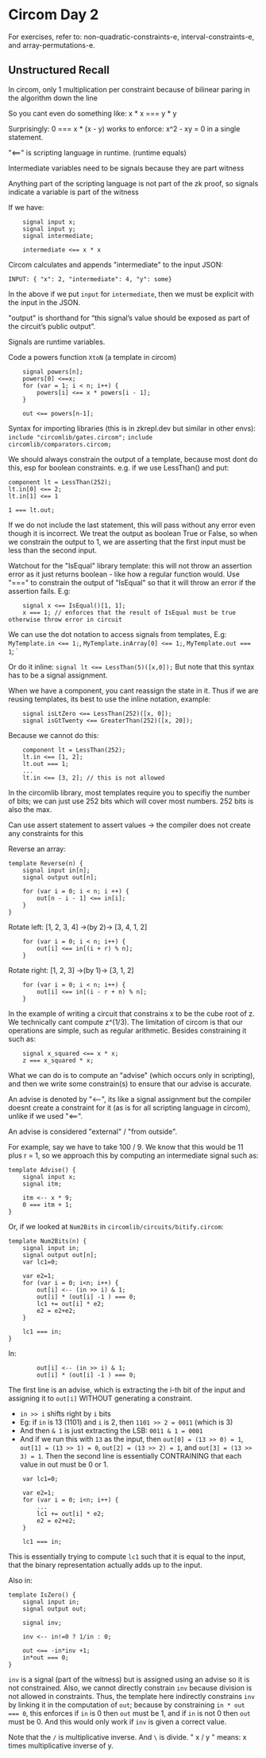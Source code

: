 # Circom Day 2

For exercises, refer to: non-quadratic-constraints-e, interval-constraints-e, and array-permutations-e.

## Unstructured Recall

In circom, only 1 multiplication per constraint because of bilinear paring in the algorithm down the line

So you cant even do something like: x * x === y * y

Surprisingly:  0 === x * (x - y) works to enforce: x^2 - xy = 0 in a single statement.

"<==" is scripting language in runtime. (runtime equals)

Intermediate variables need to be signals because they are part witness

Anything part of the scripting language is not part of the zk proof, so signals indicate
a variable is part of the witness

If we have:
```
    signal input x;
    signal input y;
    signal intermediate;

    intermediate <== x * x
```
Circom calculates and appends "intermediate" to the input JSON:
```
INPUT: { "x": 2, "intermediate": 4, "y": some}
```
In the above if we put `input` for `intermediate`, then we must be explicit with the input in the JSON.

"output" is shorthand for “this signal’s value should be exposed as part of the circuit’s public output”.

Signals are runtime variables.

Code a powers function `XtoN` (a template in circom)
```
    signal powers[n];
    powers[0] <==x;
    for (var = 1; i < n; i++) {
        powers[i] <== x * powers[i - 1];
    }

    out <== powers[n-1];
```
Syntax for importing libraries (this is in zkrepl.dev but similar in other envs):
`include "circomlib/gates.circom";`
`include circomlib/comparators.circom;`

We should always constrain the output of a template, because most dont do this, esp for boolean constraints.
e.g. if we use LessThan() and put:
```
component lt = LessThan(252);
lt.in[0] <== 2;
lt.in[1] <== 1

1 === lt.out;
```
If we do not include the last statement, this will pass without any error even though it is incorrect.
We treat the output as boolean True or False, so when we constrain the output to 1, we are
asserting that the first input must be less than the second input.

Watchout for the "IsEqual" library template: this will not throw an assertion error as it just 
returns boolean - like how a regular function would.
Use "===" to constrain the output of "IsEqual" so that it will throw an error if the assertion fails.
E.g:
```
    signal x <== IsEqual()[1, 1];
    x === 1; // enforces that the result of IsEqual must be true otherwise throw error in circuit
```

We can use the dot notation to access signals from templates,
E.g: `MyTemplate.in <== 1;`, `MyTemplate.inArray[0] <== 1;`, `MyTemplate.out === 1`; `

Or do it inline:
`signal lt <== LessThan(5)([x,0]);`
But note that this syntax has to be a signal assignment.

When we have a component, you cant reassign the state in it. Thus if we are reusing templates,
its best to use the inline notation, example:
```
    signal isLtZero <== LessThan(252)([x, 0]);
    signal isGtTwenty <== GreaterThan(252)([x, 20]);
```
Because we cannot do this:
```
    component lt = LessThan(252);
    lt.in <== [1, 2];
    lt.out === 1;
    ...
    lt.in <== [3, 2]; // this is not allowed
```

In the circomlib library, most templates require you to specifiy the number of bits; we can just use 252 bits
which will cover most numbers. 252 bits is also the max.

Can use assert statement to assert values -> the compiler does not create any constraints for this

Reverse an array:
```
template Reverse(n) {
    signal input in[n];
    signal output out[n];

    for (var i = 0; i < n; i ++) {
        out[n - i - 1] <== in[i];
    }
}
```
Rotate left: [1, 2, 3, 4] ->(by 2)-> [3, 4, 1, 2]
```
    for (var i = 0; i < n; i++) {
        out[i] <== in[(i + r) % n];
    }
```
Rotate right: [1, 2, 3] ->(by 1)-> [3, 1, 2]
```
    for (var i = 0; i < n; i++) {
        out[i] <== in[(i - r + n) % n];
    }
```

In the example of writing a circuit that constrains x to be the cube root of z.
We technically cant compute z^(1/3). The limitation of circom is that our operations are simple,
such as regular arithmetic. Besides constraining it such as:
```
    signal x_squared <== x * x;
    z === x_squared * x;
```
What we can do is to compute an "advise" (which occurs only in scripting), and then
we write some constrain(s) to ensure that our advise is accurate.

An advise is denoted by "<--", its like a signal assignment but the compiler doesnt create a constraint
for it (as is for all scripting language in circom), unlike if we used "<==".

An advise is considered "external" / "from outside".

For example, say we have to take 100 / 9. We know that this would be 11 plus r = 1, so we approach this by
computing an intermediate signal such as:
```
template Advise() {
    signal input x;
    signal itm;

    itm <-- x * 9;
    0 === itm + 1;
}
```

Or, if we looked at `Num2Bits` in `circomlib/circuits/bitify.circom`:
```
template Num2Bits(n) {
    signal input in;
    signal output out[n];
    var lc1=0;

    var e2=1;
    for (var i = 0; i<n; i++) {
        out[i] <-- (in >> i) & 1;
        out[i] * (out[i] -1 ) === 0;
        lc1 += out[i] * e2;
        e2 = e2+e2;
    }

    lc1 === in;
}
```
In:
```
        out[i] <-- (in >> i) & 1;
        out[i] * (out[i] -1 ) === 0;
```
The first line is an advise, which is extracting the i-th bit of the input and assigning it to `out[i]`
WITHOUT generating a constraint.
- `in >> i` shifts right by `i` bits
- Eg: if `in` is 13 (1101) and `i` is 2, then `1101 >> 2 = 0011` (which is 3)
- And then `& 1` is just extracting the LSB: `0011 & 1 = 0001`
- And if we run this with `13` as the input, then `out[0] = (13 >> 0) = 1`, `out[1] = (13 >> 1) = 0`,
  `out[2] = (13 >> 2) = 1`, and `out[3] = (13 >> 3) = 1`.
Then the second line is essentially CONTRAINING that each value in out must be 0 or 1.
```
    var lc1=0;

    var e2=1;
    for (var i = 0; i<n; i++) {
        ...
        lc1 += out[i] * e2;
        e2 = e2+e2;
    }

    lc1 === in;
```
This is essentially trying to compute `lc1` such that it is equal to the input, that the
binary representation actually adds up to the input.

Also in:
```
template IsZero() {
    signal input in;
    signal output out;

    signal inv;

    inv <-- in!=0 ? 1/in : 0;

    out <== -in*inv +1;
    in*out === 0;
}
```
`inv` is a signal (part of the witness) but is assigned using an advise so it is not constrained.
Also, we cannot directly constrain `inv` because division is not allowed in constraints.
Thus, the template here indirectly constrains `inv` by linking it in the computation of `out`;
because by constraining `in * out === 0`, this enforces if `in` is 0 then `out` must be 1, and 
if `in` is not 0 then `out` must be 0. And this would only work if `inv` is given a correct value.

Note that the `/` is multiplicative inverse. And `\` is divide.
" x / y " means: x times multiplicative inverse of y.